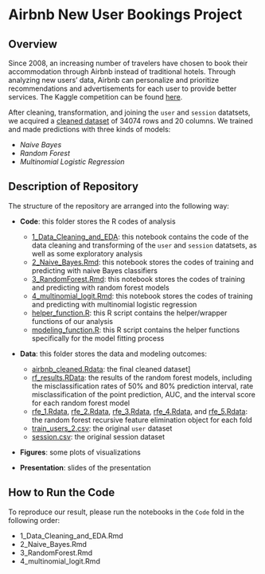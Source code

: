 # Airbnb New User Bookings Project

## Overview 
Since 2008, an increasing number of travelers have chosen to book their accommodation through Airbnb instead of traditional hotels. Through analyzing new users’ data, Airbnb can personalize and prioritize recommendations and advertisements for each user to provide better services. The Kaggle competition can be found [here](https://www.kaggle.com/competitions/airbnb-recruiting-new-user-bookings/overview). 

After cleaning, transformation, and joining the `user` and `session` datatsets, we acquired a [cleaned dataset](\Data\airbnb_cleaned.Rdata) of 34074 rows and 20 columns. We trained and made predictions with three kinds of models:   
* _Naive Bayes_  
* _Random Forest_  
* _Multinomial Logistic Regression_ 

## Description of Repository  
The structure of the repository are arranged into the following way:  
* **Code**: this folder stores the R codes of analysis    
  * [1_Data_Cleaning_and_EDA](https://github.com/yelselmiao/Airbnb-New-User-Bookings/blob/master/Code/Data_Cleaning_and_EDA.Rmd): this notebook contains the code of the data cleaning and transforming of the `user` and `session` datatsets, as well as some exploratory analysis    
  * [2_Naive_Bayes.Rmd](https://github.com/yelselmiao/Airbnb-New-User-Bookings/blob/master/Code/Naive_Bayes.Rmd): this notebook stores the codes of training and predicting with naive Bayes classifiers    
  * [3_RandomForest.Rmd](https://github.com/yelselmiao/Airbnb-New-User-Bookings/blob/master/Code/RandomForest.Rmd): this notebook stores the codes of training and predicting with random forest models  
  * [4_multinomial_logit.Rmd](https://github.com/yelselmiao/Airbnb-New-User-Bookings/blob/master/Code/multinom_logit.Rmd): this notebook stores the codes of training and predicting with multinomial logistic regression  
  * [helper_function.R](https://github.com/yelselmiao/Airbnb-New-User-Bookings/blob/master/Code/helper_function.R): this R script contains the helper/wrapper functions of our analysis   
  * [modeling_function.R](https://github.com/yelselmiao/Airbnb-New-User-Bookings/blob/master/Code/modeling_function.R): this R script contains the helper functions specifically for the model fitting process  

* **Data**: this folder stores the data and modeling outcomes:  
  * [airbnb_cleaned.Rdata](\Data\airbnb_cleaned.Rdata): the final cleaned dataset]  
  * [rf_results.RData](\Data\rf_results.RData): the results of the random forest models, including the misclassification rates of 50% and 80% prediction interval, rate misclassification of the point prediction, AUC, and the interval score for each random forest model
  * [rfe_1.Rdata](\Data\rfe_1.Rdata), [rfe_2.Rdata](\Data\rfe_2.Rdata), [rfe_3.Rdata](\Data\rfe_3.Rdata), [rfe_4.Rdata](\Data\rfe_4.Rdata), and [rfe_5.Rdata](\Data\rfe_5.Rdata): the random forest recursive feature elimination object for each fold  
  * [train_users_2.csv](\Data\train_users_2.csv): the original `user` dataset    
  * [session.csv](https://drive.google.com/file/d/1l24LMftgIZfgZjAno8dELdJEsGuK0mPJ/view): the original session dataset  

* **Figures**: some plots of visualizations  
* **Presentation**: slides of the presentation  

## How to Run the Code
To reproduce our result, please run the notebooks in the `Code` fold in the following order:   
- 1_Data_Cleaning_and_EDA.Rmd  
- 2_Naive_Bayes.Rmd  
- 3_RandomForest.Rmd  
- 4_multinomial_logit.Rmd  


 
